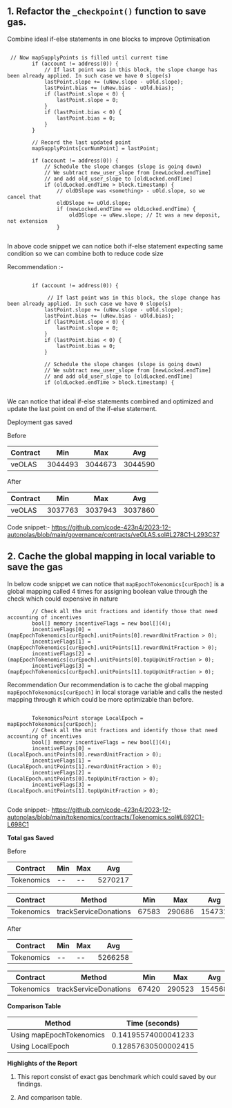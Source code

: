 ## 1. Refactor the `_checkpoint()` function to save gas.

 Combine ideal if-else statements in one blocks to improve Optimisation
 
```solidity

 // Now mapSupplyPoints is filled until current time
        if (account != address(0)) {
            // If last point was in this block, the slope change has been already applied. In such case we have 0 slope(s)
            lastPoint.slope += (uNew.slope - uOld.slope);
            lastPoint.bias += (uNew.bias - uOld.bias);
            if (lastPoint.slope < 0) {
                lastPoint.slope = 0;
            }
            if (lastPoint.bias < 0) {
                lastPoint.bias = 0;
            }
        }

        // Record the last updated point
        mapSupplyPoints[curNumPoint] = lastPoint;

        if (account != address(0)) {
            // Schedule the slope changes (slope is going down)
            // We subtract new_user_slope from [newLocked.endTime]
            // and add old_user_slope to [oldLocked.endTime]
            if (oldLocked.endTime > block.timestamp) {
                // oldDSlope was <something> - uOld.slope, so we cancel that
                oldDSlope += uOld.slope;
                if (newLocked.endTime == oldLocked.endTime) {
                    oldDSlope -= uNew.slope; // It was a new deposit, not extension
                }


```
In above code snippet we can notice both if-else statement expecting same condition so we can combine both to reduce code size

Recommendation :-

```solidity

        if (account != address(0)) {

             // If last point was in this block, the slope change has been already applied. In such case we have 0 slope(s)
            lastPoint.slope += (uNew.slope - uOld.slope);
            lastPoint.bias += (uNew.bias - uOld.bias);
            if (lastPoint.slope < 0) {
                lastPoint.slope = 0;
            }
            if (lastPoint.bias < 0) {
                lastPoint.bias = 0;
            }

            // Schedule the slope changes (slope is going down)
            // We subtract new_user_slope from [newLocked.endTime]
            // and add old_user_slope to [oldLocked.endTime]
            if (oldLocked.endTime > block.timestamp) {


```
We can notice that ideal if-else statements combined and optimized and update the last point on end of the if-else statement.

Deployment gas saved

Before

| Contract  | Min  | Max  | Avg  |
|---|---|---|---|
| veOLAS   |  3044493 |  3044673  | 3044590  |

After 

| Contract  | Min  | Max  | Avg  |
|---|---|---|---|
| veOLAS   | 3037763  | 3037943  | 3037860  |


Code snippet:-
https://github.com/code-423n4/2023-12-autonolas/blob/main/governance/contracts/veOLAS.sol#L278C1-L293C37



## 2. Cache the global mapping in local variable to save the gas 

In below code snippet we can notice that `mapEpochTokenomics[curEpoch]` is a global mapping called 4 times for assigning boolean value through the check which could expensive in nature 

```solidity
        // Check all the unit fractions and identify those that need accounting of incentives
        bool[] memory incentiveFlags = new bool[](4);
        incentiveFlags[0] = (mapEpochTokenomics[curEpoch].unitPoints[0].rewardUnitFraction > 0);
        incentiveFlags[1] = (mapEpochTokenomics[curEpoch].unitPoints[1].rewardUnitFraction > 0);
        incentiveFlags[2] = (mapEpochTokenomics[curEpoch].unitPoints[0].topUpUnitFraction > 0);
        incentiveFlags[3] = (mapEpochTokenomics[curEpoch].unitPoints[1].topUpUnitFraction > 0);

```

Recommendation 
Our recommendation is to cache the global mapping `mapEpochTokenomics[curEpoch]` in local storage variable and calls the nested mapping through it which could be more optimizable than before.

```solidity

        TokenomicsPoint storage LocalEpoch = mapEpochTokenomics[curEpoch];
        // Check all the unit fractions and identify those that need accounting of incentives
        bool[] memory incentiveFlags = new bool[](4);
        incentiveFlags[0] = (LocalEpoch.unitPoints[0].rewardUnitFraction > 0);
        incentiveFlags[1] = (LocalEpoch.unitPoints[1].rewardUnitFraction > 0);
        incentiveFlags[2] = (LocalEpoch.unitPoints[0].topUpUnitFraction > 0);
        incentiveFlags[3] = (LocalEpoch.unitPoints[1].topUpUnitFraction > 0);


```

Code snippet:- 
https://github.com/code-423n4/2023-12-autonolas/blob/main/tokenomics/contracts/Tokenomics.sol#L692C1-L698C1


**Total gas Saved**

Before

| Contract  | Min  | Max  | Avg  |
|---|---|---|---|
| Tokenomics   |  -- |  -- | 5270217  |

| Contract  | Method  | Min  | Max  | Avg  |
|---|---|---|---|---|
| Tokenomics  | trackServiceDonations  | 67583  |  290686  | 154731 |




After

| Contract  | Min  | Max  | Avg  |
|---|---|---|---|
| Tokenomics   |  -- |  -- | 5266258  |

| Contract  | Method  | Min  | Max  | Avg  |
|---|---|---|---|---|
| Tokenomics  | trackServiceDonations  |   67420   |  290523  | 154568 |


**Comparison Table**

| Method  | Time (seconds)  |
|---|---|
| Using mapEpochTokenomics | 0.14195574000041233 |
| Using LocalEpoch	  | 0.12857630500002415 |

**Highlights of the Report**

1. This report consist of exact gas benchmark which could saved by our findings.

2. And comparison table.